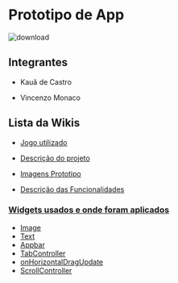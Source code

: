 # Prototipo de App

 ![download](https://github.com/VincenMonaco/PrototipoDoApp/assets/129300311/5ef8ae04-623e-4894-adcb-fcbe4655efba) 

## Integrantes

* Kauã de Castro
+ Vincenzo Monaco

## Lista da Wikis

* <a href = https://github.com/VincenMonaco/PrototipoDoApp/wiki/Jogo> Jogo utilizado

* <a href = https://github.com/VincenMonaco/PrototipoDoApp/wiki/Descri%C3%A7%C3%A3o-do-Prototipo> Descrição do projeto  

* <a href = https://github.com/VincenMonaco/PrototipoDoApp/wiki/Imagens> Imagens Prototipo

* <a href = https://github.com/VincenMonaco/PrototipoDoApp/wiki/Descri%C3%A7%C3%A3o-das-Funcionalidades> Descrição das Funcionalidades

### Widgets usados e onde foram aplicados

- <a href = https://github.com/VincenMonaco/PrototipoDoApp/wiki/Widgets#image-class>Image
- <a href = https://github.com/VincenMonaco/PrototipoDoApp/wiki/Widgets#text>Text
- <a href = https://github.com/VincenMonaco/PrototipoDoApp/wiki/Widgets#appbar>Appbar
- <a href = https://github.com/VincenMonaco/PrototipoDoApp/wiki/Widgets#tabcontroller>TabController
- <a href = https://github.com/VincenMonaco/PrototipoDoApp/wiki/Widgets#onhorizontaldragupdate>onHorizontalDragUpdate
- <a href = https://github.com/VincenMonaco/PrototipoDoApp/wiki/Widgets#scrollcontroller> ScrollController
